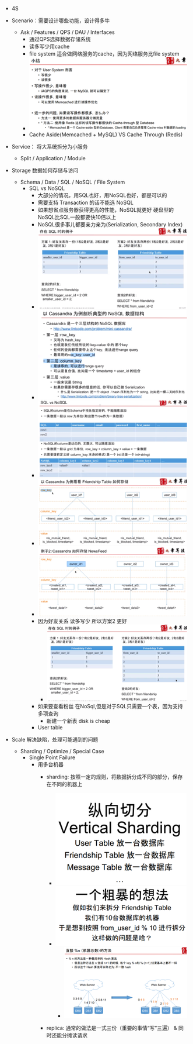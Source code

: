 - 4S
- Scenario：需要设计哪些功能，设计得多牛
    - Ask / Features / QPS / DAU / Interfaces
        - 通过QPS选择数据存储系统
        - 读多写少用cache
        - file system 适合做网络服务的cache，因为网络服务比file system
        - ![summary](./assets/chap1_9.png)
        - Cache Aside(Memcached + MySQL) VS Cache Through (Redis)

- Service： 将大系统拆分为小服务
    - Split / Application / Module
- Storage 数据如何存储与访问
    - Schema / Data / SQL / NoSQL / File System
        - SQL vs NoSQL
            - 大部分的情况，用SQL也好，用NoSQL也好，都是可以的
            - 需要支持 Transaction 的话不能选 NoSQL
            - 如果想省点服务器获得更高的性能，NoSQL就更好 硬盘型的NoSQL比SQL一般都要快10倍以上
            - NoSQL很多事儿都要亲力亲为(Serialization, Secondary Index)
            - ![EX](./assets/chap1_10.png)
            - ![EX](./assets/chap1_11.png)
            - ![EX](./assets/chap1_12.png)
            - ![EX](./assets/chap1_13.png)
            - ![EX](./assets/chap1_14.png)
            - 因为好友关系 读多写少 所以方案2 更好
                 - ![EX](./assets/chap1_15.png)
            - 如果要查看粉丝 在NoSql,但是对于SQL只需要一个表，因为支持多项查询
                - 新建一个新表 disk is cheap
            - User table

- Scale 解决缺陷，处理可能遇到的问题
    - Sharding / Optimize / Special Case
        - Single Point Failure
            - 用多台机器
                - sharding: 按照一定的规则，将数据拆分成不同的部分，保存在不同的机器上
                    - ![Vertical Sharding](./assets/chap1_16.png)
                    - ![Horizontal Sharding](./assets/chap1_18.png)
                        - ![不一致 hash](./assets/chap1_17.png)

                - replica: 通常的做法是一式三份（重要的事情“写”三遍） & 同时还能分摊读请求